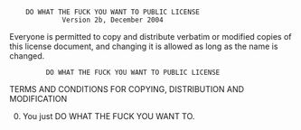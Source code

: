         DO WHAT THE FUCK YOU WANT TO PUBLIC LICENSE 
                 Version 2b, December 2004 

 Everyone is permitted to copy and distribute verbatim or modified 
 copies of this license document, and changing it is allowed as long 
 as the name is changed. 

             DO WHAT THE FUCK YOU WANT TO PUBLIC LICENSE 
   TERMS AND CONDITIONS FOR COPYING, DISTRIBUTION AND MODIFICATION 

  0. You just DO WHAT THE FUCK YOU WANT TO.
